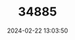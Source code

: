 ---
title: "34885"
category: "Colvillea racemosa"
draft: false
date: 2024-02-22 13:03:50
languages:
  Malagasy: ["Fingoko", "Sarongaza", "Sarongazo"]
  English: ["Colville's Glory"]
---